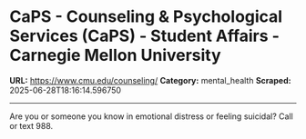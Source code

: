 # CaPS -     Counseling & Psychological Services (CaPS)  -     Student Affairs - Carnegie Mellon University

**URL:** https://www.cmu.edu/counseling/
**Category:** mental_health
**Scraped:** 2025-06-28T18:16:14.596750


---

Are you or someone you know in emotional distress or feeling suicidal? Call or text 988.